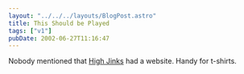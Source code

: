 ```yaml
---
layout: "../../../layouts/BlogPost.astro"
title: This Should be Played
tags: ["v1"]
pubDate: 2002-06-27T11:16:47
---
```


Nobody mentioned that [High Jinks][1] had a website. Handy for t-shirts.

[1]: http://www.high-jinks.com/ "High Jinks: skate/clothes shop in Carnaby Street and Covent Garden"
